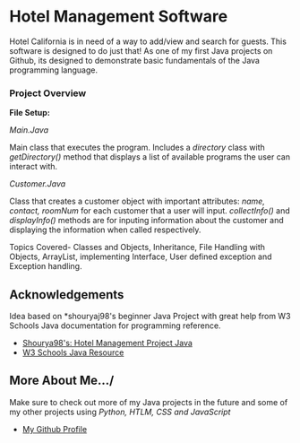 
# Hotel Management Software

Hotel California is in need of a way to add/view and search for guests. This software is designed to do just that! As one of my first Java projects on Github, its designed to demonstrate basic fundamentals of the Java programming language. 
### Project Overview
**File Setup:**

*Main.Java* 

Main class that executes the program. Includes a *directory* class with *getDirectory()* method that displays a list of available programs the user can interact with. 

*Customer.Java*

Class that creates a customer object with important attributes: *name, contact, roomNum* for each customer that a user will input. *collectInfo()* and *displayInfo()* methods are for inputing information about the customer and displaying the information when called respectively. 

Topics Covered-
Classes and Objects, Inheritance, File Handling with Objects, ArrayList, implementing Interface, User defined exception and Exception handling.

## Acknowledgements
Idea based on *shouryaj98's beginner Java Project with great help from W3 Schools Java documentation for programming reference.
 - [Shourya98's: Hotel Management Project Java](https://github.com/shouryaj98/Hotel-Management-Project-Java)
 - [W3 Schools Java Resource](https://www.w3schools.com/java/)

## More About Me.../
Make sure to check out more of my Java projects in the future and some of my other projects using *Python, HTLM, CSS and JavaScript*
- [My Github Profile](https://github.com/CARay1502)
